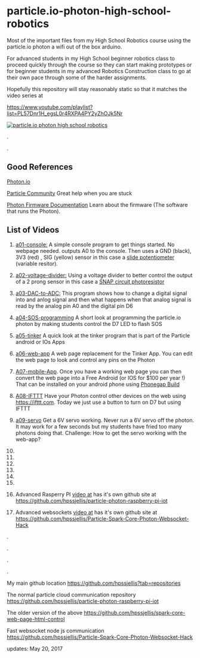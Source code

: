 # particle.io-photon-high-school-robotics
Most of the important files from my High School Robotics course using the particle.io photon a wifi out of the box arduino.


For advanced students in my High School beginner robotics class to proceed quickly through the course so they can start making prototypes or for beginner students in my advanced Robotics Construction class to go at their own pace through some of the harder assignments.

Hopefully this repository will stay reasonably static so that it matches the video series at

https://www.youtube.com/playlist?list=PL57Dnr1H_egsL0r4RXPA4PY2yZhOJk5Nr




[![particle.io photon high school robotics](http://img.youtube.com/vi/zRZJHMFL0p4/0.jpg)](https://www.youtube.com/playlist?list=PL57Dnr1H_egsL0r4RXPA4PY2yZhOJk5Nr)




.




.
## Good References



[Photon.io](https://www.particle.io/) 

[Particle Community](https://community.particle.io/) Great help when you are stuck

[Photon Firmware Documentation](https://docs.particle.io/reference/firmware/photon/) Learn about the firmware (The software that runs the Photon).




## List of Videos

1. [a01-console:](https://youtu.be/chaqZgd_6Vs?list=PL57Dnr1H_egsL0r4RXPA4PY2yZhOJk5Nr)  A simple console program to get things started. No webpage needed. outputs A0 to the console. Then uses a GND (black), 3V3 (red) , SIG (yellow) sensor in this case a [slide potentiometer](https://www.seeedstudio.com/Grove-Slide-Potentiometer-p-1196.html) (variable resitor).

1. [a02-voltage-divider:](https://youtu.be/ARvSD5UfkQE?list=PL57Dnr1H_egsL0r4RXPA4PY2yZhOJk5Nr)  Using a voltage divider to better control the output of a 2 prong sensor in this case a [SNAP circuit photoresistor](http://www.elenco.com/product/productdetails/snap_circuits&amp%3Breg_parts=MTAw/photosensitive_resistor=ODE4)

1. [a03-DAC-to-ADC:](https://youtu.be/lFoDp0gJv_g?list=PL57Dnr1H_egsL0r4RXPA4PY2yZhOJk5Nr) This program shows how to change a digital signal into and anlog signal and then what happens when that analog signal is read by the analog pin A0 and the digital pin D6 

1. [a04-SOS-programming](https://youtu.be/ZnaCcftdiR0?list=PL57Dnr1H_egsL0r4RXPA4PY2yZhOJk5Nr) A short look at programming the particle.io photon by making students control the D7 LED to flash SOS

1. [a05-tinker](https://youtu.be/o0E6YIIJ4_Y?list=PL57Dnr1H_egsL0r4RXPA4PY2yZhOJk5Nr) A quick look at the tinker program that is part of the Particle android or IOs Apps

1. [a06-web-app](https://youtu.be/NocvWycfz2o?list=PL57Dnr1H_egsL0r4RXPA4PY2yZhOJk5Nr) A web page replacement for the Tinker App. You can edit the web page to look and control any pins on the Photon

1. [A07-mobile-App](https://youtu.be/nR8pwlmnSJU?list=PL57Dnr1H_egsL0r4RXPA4PY2yZhOJk5Nr). Once you have a working web page you can then convert the web page into a Free Android (or IOS for $100 per year !) That can be installed on your android phone using [Phonegap Build](https://build.phonegap.com)

1. [A08-IFTTT](https://youtu.be/DOlYkTn84Bs?list=PL57Dnr1H_egsL0r4RXPA4PY2yZhOJk5Nr) Have your Photon control other devices on the web using https://ifttt.com. Today we just use a button to turn on D7 but using IFTTT


1. [a09-servo](https://youtu.be/IlVX7E-KEmY?list=PL57Dnr1H_egsL0r4RXPA4PY2yZhOJk5Nr) Get a 6V servo working. Never run a 6V servo off the photon. It may work for a few seconds but my students have fried too many photons doing that. Challenge: How to get the servo working with the web-app? 

1.

1.

1.

1.

1.

1.

1. Advanced Rasperry PI [video at](https://www.youtube.com/watch?v=h5NnSbo351I&index=1&list=PL57Dnr1H_egsL0r4RXPA4PY2yZhOJk5Nr&t=25s) has it's own github site at https://github.com/hpssjellis/particle-photon-raspberry-pi-iot





1. Advanced websockets [video at](https://www.youtube.com/watch?v=zRZJHMFL0p4&index=2&list=PL57Dnr1H_egsL0r4RXPA4PY2yZhOJk5Nr&t=24s) has it's own github site at https://github.com/hpssjellis/Particle-Spark-Core-Photon-Websocket-Hack



.




.




.





.









My main github location
https://github.com/hpssjellis?tab=repositories


The normal particle cloud communication repository
https://github.com/hpssjellis/particle-photon-raspberry-pi-iot

The older version of the above
https://github.com/hpssjellis/spark-core-web-page-html-control

Fast websocket node js communication
https://github.com/hpssjellis/Particle-Spark-Core-Photon-Websocket-Hack






updates: May 20, 2017





